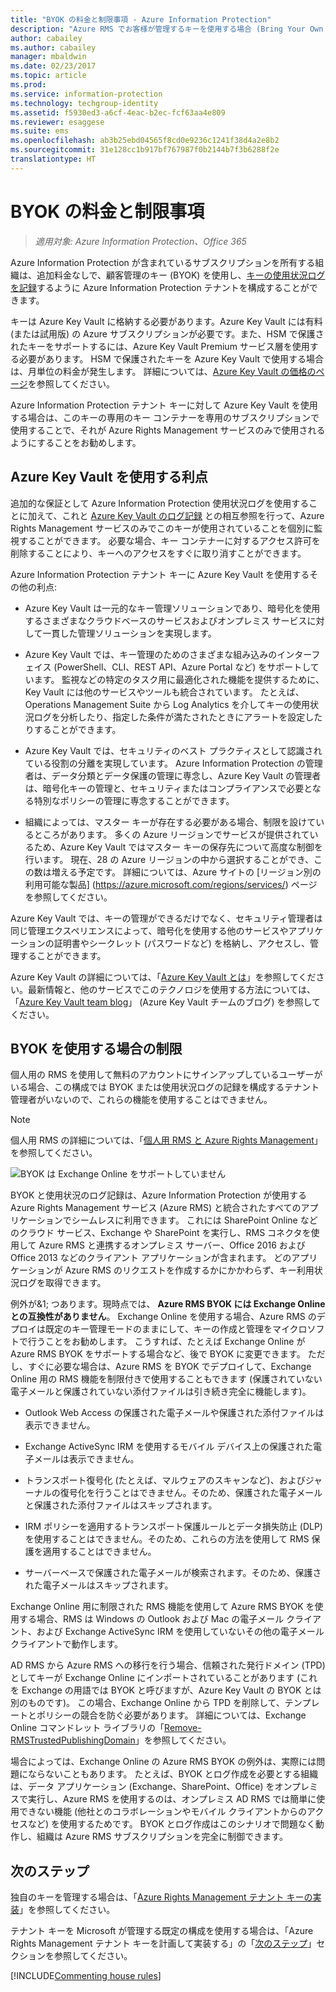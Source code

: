 ```yaml
---
title: "BYOK の料金と制限事項 - Azure Information Protection"
description: "Azure RMS でお客様が管理するキーを使用する場合 (Bring Your Own Key または BYOK と呼ばれます) は、制限事項を確認してください。"
author: cabailey
ms.author: cabailey
manager: mbaldwin
ms.date: 02/23/2017
ms.topic: article
ms.prod: 
ms.service: information-protection
ms.technology: techgroup-identity
ms.assetid: f5930ed3-a6cf-4eac-b2ec-fcf63aa4e809
ms.reviewer: esaggese
ms.suite: ems
ms.openlocfilehash: ab3b25ebd04565f8cd0e9236c1241f38d4a2e8b2
ms.sourcegitcommit: 31e128cc1b917bf767987f0b2144b7f3b6288f2e
translationtype: HT
---
```

# <a name="byok-pricing-and-restrictions"></a>BYOK の料金と制限事項

>*適用対象: Azure Information Protection、Office 365*


Azure Information Protection が含まれているサブスクリプションを所有する組織は、追加料金なしで、顧客管理のキー (BYOK) を使用し、[キーの使用状況ログを記録](../deploy-use/log-analyze-usage.md)するように Azure Information Protection テナントを構成することができます。 

キーは Azure Key Vault に格納する必要があります。Azure Key Vault には有料 (または試用版) の Azure サブスクリプションが必要です。また、HSM で保護されたキーをサポートするには、Azure Key Vault Premium サービス層を使用する必要があります。 HSM で保護されたキーを Azure Key Vault で使用する場合は、月単位の料金が発生します。 詳細については、[Azure Key Vault の価格のページ](https://azure.microsoft.com/en-us/pricing/details/key-vault/)を参照してください。

Azure Information Protection テナント キーに対して Azure Key Vault を使用する場合は、このキーの専用のキー コンテナーを専用のサブスクリプションで使用することで、それが Azure Rights Management サービスのみで使用されるようにすることをお勧めします。 

## <a name="benefits-of-using-azure-key-vault"></a>Azure Key Vault を使用する利点

追加的な保証として Azure Information Protection 使用状況ログを使用することに加えて、これと [Azure Key Vault のログ記録](https://azure.microsoft.com/documentation/articles/key-vault-logging/) との相互参照を行って、Azure Rights Management サービスのみでこのキーが使用されていることを個別に監視することができます。 必要な場合、キー コンテナーに対するアクセス許可を削除することにより、キーへのアクセスをすぐに取り消すことができます。

Azure Information Protection テナント キーに Azure Key Vault を使用するその他の利点:

- Azure Key Vault は一元的なキー管理ソリューションであり、暗号化を使用するさまざまなクラウドベースのサービスおよびオンプレミス サービスに対して一貫した管理ソリューションを実現します。

- Azure Key Vault では、キー管理のためのさまざまな組み込みのインターフェイス (PowerShell、CLI、REST API、Azure Portal など) をサポートしています。 監視などの特定のタスク用に最適化された機能を提供するために、Key Vault には他のサービスやツールも統合されています。 たとえば、Operations Management Suite から Log Analytics を介してキーの使用状況ログを分析したり、指定した条件が満たされたときにアラートを設定したりすることができます。

- Azure Key Vault では、セキュリティのベスト プラクティスとして認識されている役割の分離を実現しています。 Azure Information Protection の管理者は、データ分類とデータ保護の管理に専念し、Azure Key Vault の管理者は、暗号化キーの管理と、セキュリティまたはコンプライアンスで必要となる特別なポリシーの管理に専念することができます。

- 組織によっては、マスター キーが存在する必要がある場合、制限を設けているところがあります。 多くの Azure リージョンでサービスが提供されているため、Azure Key Vault ではマスター キーの保存先について高度な制御を行います。 現在、28 の Azure リージョンの中から選択することができ、この数は増える予定です。 詳細については、Azure サイトの [リージョン別の利用可能な製品] (https://azure.microsoft.com/regions/services/) ページを参照してください。

Azure Key Vault では、キーの管理ができるだけでなく、セキュリティ管理者は同じ管理エクスペリエンスによって、暗号化を使用する他のサービスやアプリケーションの証明書やシークレット (パスワードなど) を格納し、アクセスし、管理することができます。 

Azure Key Vault の詳細については、「[Azure Key Vault とは](https://azure.microsoft.com/documentation/articles/key-vault-whatis/)」を参照してください。最新情報と、他のサービスでこのテクノロジを使用する方法については、「[Azure Key Vault team blog](https://blogs.technet.microsoft.com/kv/)」 (Azure Key Vault チームのブログ) を参照してください。


## <a name="restrictions-when-using-byok"></a>BYOK を使用する場合の制限

個人用の RMS を使用して無料のアカウントにサインアップしているユーザーがいる場合、この構成では BYOK または使用状況ログの記録を構成するテナント管理者がいないので、これらの機能を使用することはできません。


> [!NOTE]
> 個人用 RMS の詳細については、「[個人用 RMS と Azure Rights Management](../understand-explore/rms-for-individuals.md)」を参照してください。

![BYOK は Exchange Online をサポートしていません](../media/RMS_BYOK_noExchange.png)

BYOK と使用状況のログ記録は、Azure Information Protection が使用する Azure Rights Management サービス (Azure RMS) と統合されたすべてのアプリケーションでシームレスに利用できます。 これには SharePoint Online などのクラウド サービス、Exchange や SharePoint を実行し、RMS コネクタを使用して Azure RMS と連携するオンプレミス サーバー、Office 2016 および Office 2013 などのクライアント アプリケーションが含まれます。 どのアプリケーションが Azure RMS のリクエストを作成するかにかかわらず、キー利用状況ログを取得できます。

例外が&1; つあります。現時点では、 **Azure RMS BYOK には Exchange Online との互換性がありません**。 Exchange Online を使用する場合、Azure RMS のデプロイは既定のキー管理モードのままにして、キーの作成と管理をマイクロソフトで行うことをお勧めします。 こうすれば、たとえば Exchange Online が Azure RMS BYOK をサポートする場合など、後で BYOK に変更できます。 ただし、すぐに必要な場合は、Azure RMS を BYOK でデプロイして、Exchange Online 用の RMS 機能を制限付きで使用することもできます (保護されていない電子メールと保護されていない添付ファイルは引き続き完全に機能します)。

-   Outlook Web Access の保護された電子メールや保護された添付ファイルは表示できません。

-   Exchange ActiveSync IRM を使用するモバイル デバイス上の保護された電子メールは表示できません。

-   トランスポート復号化 (たとえば、マルウェアのスキャンなど)、およびジャーナルの復号化を行うことはできません。そのため、保護された電子メールと保護された添付ファイルはスキップされます。

-   IRM ポリシーを適用するトランスポート保護ルールとデータ損失防止 (DLP) を使用することはできません。そのため、これらの方法を使用して RMS 保護を適用することはできません。

-   サーバーベースで保護された電子メールが検索されます。そのため、保護された電子メールはスキップされます。

Exchange Online 用に制限された RMS 機能を使用して Azure RMS BYOK を使用する場合、RMS は Windows の Outlook および Mac の電子メール クライアント、および Exchange ActiveSync IRM を使用していないその他の電子メール クライアントで動作します。

AD RMS から Azure RMS への移行を行う場合、信頼された発行ドメイン (TPD) としてキーが Exchange Online にインポートされていることがあります (これを Exchange の用語では BYOK と呼びますが、Azure Key Vault の BYOK とは別のものです)。 この場合、Exchange Online から TPD を削除して、テンプレートとポリシーの競合を防ぐ必要があります。 詳細については、Exchange Online コマンドレット ライブラリの「[Remove-RMSTrustedPublishingDomain](https://technet.microsoft.com/library/jj200720%28v=exchg.150%29.aspx)」を参照してください。

場合によっては、Exchange Online の Azure RMS BYOK の例外は、実際には問題にならないこともあります。 たとえば、BYOK とログ作成を必要とする組織は、データ アプリケーション (Exchange、SharePoint、Office) をオンプレミスで実行し、Azure RMS を使用するのは、オンプレミス AD RMS では簡単に使用できない機能 (他社とのコラボレーションやモバイル クライアントからのアクセスなど) を使用するためです。 BYOK とログ作成はこのシナリオで問題なく動作し、組織は Azure RMS サブスクリプションを完全に制御できます。

## <a name="next-steps"></a>次のステップ

独自のキーを管理する場合は、「[Azure Rights Management テナント キーの実装](plan-implement-tenant-key.md#implementing-your-azure-information-protection-tenant-key)」を参照してください。

テナント キーを Microsoft が管理する既定の構成を使用する場合は、「Azure Rights Management テナント キーを計画して実装する」の「[次のステップ](plan-implement-tenant-key.md#next-steps)」セクションを参照してください。

[!INCLUDE[Commenting house rules](../includes/houserules.md)]
